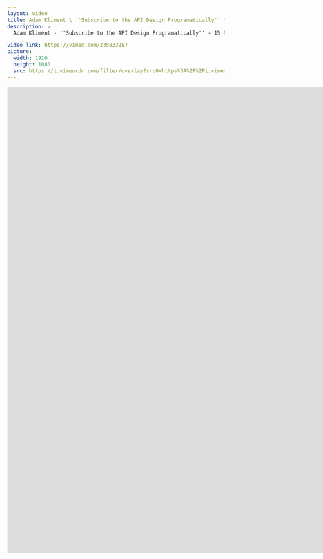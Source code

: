 ```yaml
---
layout: video
title: Adam Kliment \ ''Subscribe to the API Design Programatically'' \ REST Fest 2017
description: >
  Adam Kliment - ''Subscribe to the API Design Programatically'' - 15 September 2017

video_link: https://vimeo.com/235833287
picture:
  width: 1920
  height: 1080
  src: https://i.vimeocdn.com/filter/overlay?src0=https%3A%2F%2Fi.vimeocdn.com%2Fvideo%2F659922490_1920x1080.jpg&src1=http%3A%2F%2Ff.vimeocdn.com%2Fp%2Fimages%2Fcrawler_play.png
---
```

<iframe src="https://player.vimeo.com/video/235833287?title=0&byline=0&portrait=0&badge=0&autopause=0&player_id=0" width="1920" height="1080" frameborder="0" title="Adam Kliment \ &#039;&#039;Subscribe to the API Design Programatically&#039;&#039; \ REST Fest 2017" webkitallowfullscreen mozallowfullscreen allowfullscreen></iframe>